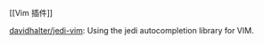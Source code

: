 
[[Vim 插件]]


[davidhalter/jedi-vim](https://github.com/davidhalter/jedi-vim): Using the jedi autocompletion library for VIM.

